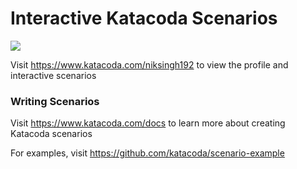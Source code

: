 # Interactive Katacoda Scenarios

[![](http://shields.katacoda.com/katacoda/niksingh192/count.svg)](https://www.katacoda.com/niksingh192 "Get your profile on Katacoda.com")

Visit https://www.katacoda.com/niksingh192 to view the profile and interactive scenarios

### Writing Scenarios
Visit https://www.katacoda.com/docs to learn more about creating Katacoda scenarios

For examples, visit https://github.com/katacoda/scenario-example
